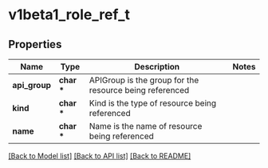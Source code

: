 # v1beta1_role_ref_t

## Properties
Name | Type | Description | Notes
------------ | ------------- | ------------- | -------------
**api_group** | **char \*** | APIGroup is the group for the resource being referenced | 
**kind** | **char \*** | Kind is the type of resource being referenced | 
**name** | **char \*** | Name is the name of resource being referenced | 

[[Back to Model list]](../README.md#documentation-for-models) [[Back to API list]](../README.md#documentation-for-api-endpoints) [[Back to README]](../README.md)


